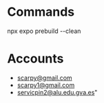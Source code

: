 # Commands
npx expo prebuild --clean

# Accounts
- scarpy@gmail.com
- scarpy1@gmail.com
- servicpin2@alu.edu.gva.es"